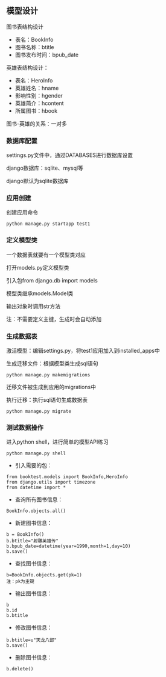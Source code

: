 ## 模型设计

图书表结构设计

* 表名：BookInfo
* 图书名称：btitle
* 图书发布时间：bpub\_date

英雄表结构设计：

* 表名：HeroInfo
* 英雄姓名：hname
* 影响性别：hgender
* 英雄简介：hcontent
* 所属图书：hbook

图书-英雄的关系：一对多

### 数据库配置

settings.py文件中，通过DATABASES进行数据库设置

django数据库：sqlite、mysql等

django默认为sqlite数据库

### 应用创建

创建应用命令

```
python manage.py startapp test1
```

### 定义模型类

一个数据表就要有一个模型类对应

打开models.py定义模型类

引入包from django.db import models

模型类继承models.Model类

输出对象时调用str方法

注：不需要定义主键，生成时会自动添加

### 生成数据表

激活模型：编辑settings.py，将test1应用加入到installed\_apps中

生成迁移文件：根据模型类生成sql语句

```
python manage.py makemigrations
```

迁移文件被生成到应用的migrations中

执行迁移：执行sql语句生成数据表

```
python manage.py migrate
```

### 测试数据操作

进入python shell，进行简单的模型API练习

```
python manage.py shell
```

* 引入需要的包：

```
from booktest.models import BookInfo,HeroInfo
from django.utils import timezone
from datetime import *
```

* 查询所有图书信息：

```
BookInfo.objects.all()
```

* 新建图书信息：

```
b = BookInfo()
b.btitle="射雕英雄传"
b.bpub_date=datetime(year=1990,month=1,day=10)
b.save()
```

* 查找图书信息：

```
b=BookInfo.objects.get(pk=1)
注：pk为主键
```

* 输出图书信息：

```
b
b.id
b.btitle
```

* 修改图书信息：

```
b.btitle=u"天龙八部"
b.save()

```

* 删除图书信息：

```
b.delete()
```



